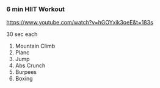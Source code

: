
### 6 min HIIT Workout
https://www.youtube.com/watch?v=hGOYxik3oeE&t=183s  

30 sec each  
1. Mountain Climb
2. Planc
3. Jump
4. Abs Crunch
5. Burpees
6. Boxing
